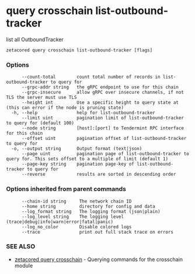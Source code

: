 # query crosschain list-outbound-tracker

list all OutboundTracker

```
zetacored query crosschain list-outbound-tracker [flags]
```

### Options

```
      --count-total        count total number of records in list-outbound-tracker to query for
      --grpc-addr string   the gRPC endpoint to use for this chain
      --grpc-insecure      allow gRPC over insecure channels, if not TLS the server must use TLS
      --height int         Use a specific height to query state at (this can error if the node is pruning state)
  -h, --help               help for list-outbound-tracker
      --limit uint         pagination limit of list-outbound-tracker to query for (default 100)
      --node string        [host]:[port] to Tendermint RPC interface for this chain 
      --offset uint        pagination offset of list-outbound-tracker to query for
  -o, --output string      Output format (text|json) 
      --page uint          pagination page of list-outbound-tracker to query for. This sets offset to a multiple of limit (default 1)
      --page-key string    pagination page-key of list-outbound-tracker to query for
      --reverse            results are sorted in descending order
```

### Options inherited from parent commands

```
      --chain-id string     The network chain ID
      --home string         directory for config and data 
      --log_format string   The logging format (json|plain) 
      --log_level string    The logging level (trace|debug|info|warn|error|fatal|panic) 
      --log_no_color        Disable colored logs
      --trace               print out full stack trace on errors
```

### SEE ALSO

* [zetacored query crosschain](zetacored_query_crosschain.md)	 - Querying commands for the crosschain module


